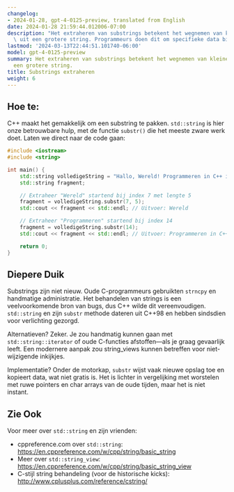 ```yaml
---
changelog:
- 2024-01-28, gpt-4-0125-preview, translated from English
date: 2024-01-28 21:59:44.012006-07:00
description: "Het extraheren van substrings betekent het wegnemen van kleine stukjes\
  \ uit een grotere string. Programmeurs doen dit om specifieke data binnen een tekst\u2026"
lastmod: '2024-03-13T22:44:51.101740-06:00'
model: gpt-4-0125-preview
summary: Het extraheren van substrings betekent het wegnemen van kleine stukjes uit
  een grotere string.
title: Substrings extraheren
weight: 6
---
```


## Hoe te:
C++ maakt het gemakkelijk om een substring te pakken. `std::string` is hier onze betrouwbare hulp, met de functie `substr()` die het meeste zware werk doet. Laten we direct naar de code gaan:

```C++
#include <iostream>
#include <string>

int main() {
    std::string volledigeString = "Hallo, Wereld! Programmeren in C++ is leuk.";
    std::string fragment;

    // Extraheer "Wereld" startend bij index 7 met lengte 5
    fragment = volledigeString.substr(7, 5);
    std::cout << fragment << std::endl; // Uitvoer: Wereld

    // Extraheer "Programmeren" startend bij index 14
    fragment = volledigeString.substr(14);
    std::cout << fragment << std::endl; // Uitvoer: Programmeren in C++ is leuk.

    return 0;
}
```

## Diepere Duik
Substrings zijn niet nieuw. Oude C-programmeurs gebruikten `strncpy` en handmatige administratie. Het behandelen van strings is een veelvoorkomende bron van bugs, dus C++ wilde dit vereenvoudigen. `std::string` en zijn `substr` methode dateren uit C++98 en hebben sindsdien voor verlichting gezorgd.

Alternatieven? Zeker. Je zou handmatig kunnen gaan met `std::string::iterator` of oude C-functies afstoffen—als je graag gevaarlijk leeft. Een modernere aanpak zou string_views kunnen betreffen voor niet-wijzigende inkijkjes.

Implementatie? Onder de motorkap, `substr` wijst vaak nieuwe opslag toe en kopieert data, wat niet gratis is. Het is lichter in vergelijking met worstelen met ruwe pointers en char arrays van de oude tijden, maar het is niet instant.

## Zie Ook
Voor meer over `std::string` en zijn vrienden:
- cppreference.com over `std::string`: https://en.cppreference.com/w/cpp/string/basic_string
- Meer over `std::string_view`: https://en.cppreference.com/w/cpp/string/basic_string_view
- C-stijl string behandeling (voor de historische kicks): http://www.cplusplus.com/reference/cstring/
